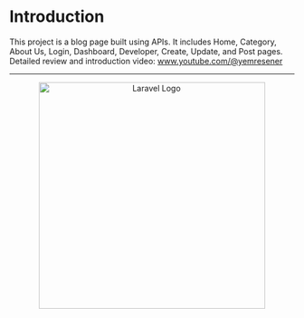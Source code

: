 
# Introduction

This project is a blog page built using APIs. It includes Home, Category, About Us, Login, Dashboard, Developer, Create, Update, and Post pages. Detailed review and introduction video: www.youtube.com/@yemresener

---









<p align="center"><a href="https://laravel.com" target="_blank"><img src="https://raw.githubusercontent.com/laravel/art/master/logo-lockup/5%20SVG/2%20CMYK/1%20Full%20Color/laravel-logolockup-cmyk-red.svg" width="400" alt="Laravel Logo"></a></p>
